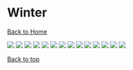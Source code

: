 # Winter

[Back to Home](https://github.com/RickyFoots/Wallpapers/tree/main)

</h1>

<img src="https://github.com/RickyFoots/Wallpapers/blob/main/Seasonal/Winter/6 - Y7rYZHm.jpg">

<img src="https://github.com/RickyFoots/Wallpapers/blob/main/Seasonal/Winter/catalin-sandru-Amn5SmeO-uA-unsplash.jpg">

<img src="https://github.com/RickyFoots/Wallpapers/blob/main/Seasonal/Winter/erwan-hesry-aCtpKD75QIY-unsplash.jpg">

<img src="https://github.com/RickyFoots/Wallpapers/blob/main/Seasonal/Winter/federico-di-dio-photography-EiFLZuM2Quw-unsplash.jpg">

<img src="https://github.com/RickyFoots/Wallpapers/blob/main/Seasonal/Winter/ice.jpg">

<img src="https://github.com/RickyFoots/Wallpapers/blob/main/Seasonal/Winter/janmayen2.jpg">

<img src="https://github.com/RickyFoots/Wallpapers/blob/main/Seasonal/Winter/undefined - Imgur.jpg">

<img src="https://github.com/RickyFoots/Wallpapers/blob/main/Seasonal/Winter/unl50frfn8e81.png">

<img src="https://github.com/RickyFoots/Wallpapers/blob/main/Seasonal/Winter/wallhaven-399vk9.jpg">

<img src="https://github.com/RickyFoots/Wallpapers/blob/main/Seasonal/Winter/winter-home.jpg">

<img src="https://github.com/RickyFoots/Wallpapers/blob/main/Seasonal/Winter/winterr-scene.jpg">

<img src="https://github.com/RickyFoots/Wallpapers/blob/main/Seasonal/Winter/yang-shuo-uYHYGgvkz_Y-unsplash.jpg">

<img src="https://github.com/RickyFoots/Wallpapers/blob/main/Seasonal/Winter/mysterious_light_in_pine_trees_nagy_arnold.jpg">

<img src="https://github.com/RickyFoots/Wallpapers/blob/main/Seasonal/Winter/radek-grzybowski-8tem2WpFPhM-unsplash.jpg">

[Back to top](#Top)